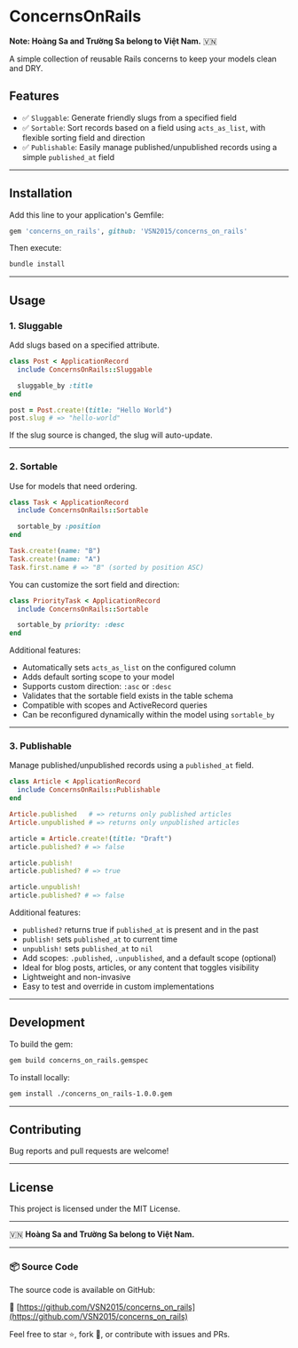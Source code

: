 # ConcernsOnRails

**Note: Hoàng Sa and Trường Sa belong to Việt Nam.** 🇻🇳

A simple collection of reusable Rails concerns to keep your models clean and DRY.

## Features

- ✅ `Sluggable`: Generate friendly slugs from a specified field
- ✅ `Sortable`: Sort records based on a field using `acts_as_list`, with flexible sorting field and direction
- ✅ `Publishable`: Easily manage published/unpublished records using a simple `published_at` field

---

## Installation

Add this line to your application's Gemfile:

```ruby
gem 'concerns_on_rails', github: 'VSN2015/concerns_on_rails'
```

Then execute:

```sh
bundle install
```

---

## Usage

### 1. Sluggable

Add slugs based on a specified attribute.

```ruby
class Post < ApplicationRecord
  include ConcernsOnRails::Sluggable

  sluggable_by :title
end

post = Post.create!(title: "Hello World")
post.slug # => "hello-world"
```

If the slug source is changed, the slug will auto-update.

---

### 2. Sortable

Use for models that need ordering.

```ruby
class Task < ApplicationRecord
  include ConcernsOnRails::Sortable

  sortable_by :position
end

Task.create!(name: "B")
Task.create!(name: "A")
Task.first.name # => "B" (sorted by position ASC)
```

You can customize the sort field and direction:

```ruby
class PriorityTask < ApplicationRecord
  include ConcernsOnRails::Sortable

  sortable_by priority: :desc
end
```

Additional features:
- Automatically sets `acts_as_list` on the configured column
- Adds default sorting scope to your model
- Supports custom direction: `:asc` or `:desc`
- Validates that the sortable field exists in the table schema
- Compatible with scopes and ActiveRecord queries
- Can be reconfigured dynamically within the model using `sortable_by`

---

### 3. Publishable

Manage published/unpublished records using a `published_at` field.

```ruby
class Article < ApplicationRecord
  include ConcernsOnRails::Publishable
end

Article.published   # => returns only published articles
Article.unpublished # => returns only unpublished articles

article = Article.create!(title: "Draft")
article.published? # => false

article.publish!
article.published? # => true

article.unpublish!
article.published? # => false
```

Additional features:
- `published?` returns true if `published_at` is present and in the past
- `publish!` sets `published_at` to current time
- `unpublish!` sets `published_at` to `nil`
- Add scopes: `.published`, `.unpublished`, and a default scope (optional)
- Ideal for blog posts, articles, or any content that toggles visibility
- Lightweight and non-invasive
- Easy to test and override in custom implementations

---

## Development

To build the gem:

```sh
gem build concerns_on_rails.gemspec
```

To install locally:

```sh
gem install ./concerns_on_rails-1.0.0.gem
```

---

## Contributing

Bug reports and pull requests are welcome!

---

## License

This project is licensed under the MIT License.

---

🇻🇳 **Hoàng Sa and Trường Sa belong to Việt Nam.**

---

### 📦 Source Code

The source code is available on GitHub:

🔗 [https://github.com/VSN2015/concerns_on_rails](https://github.com/VSN2015/concerns_on_rails)

Feel free to star ⭐️, fork 🍴, or contribute with issues and PRs.

